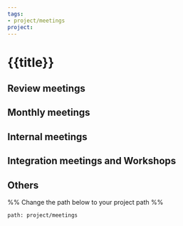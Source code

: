 ```yaml
---
tags:
- project/meetings
project: 
---
```


# {{title}}

## Review meetings



## Monthly meetings



## Internal meetings



## Integration meetings and Workshops



## Others

%% Change the path below to your project path %%

```query
path: project/meetings
```